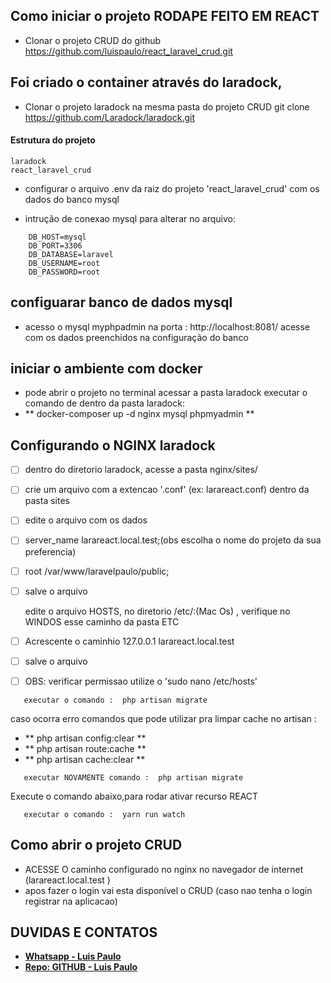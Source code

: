 

## Como iniciar o projeto RODAPE FEITO EM REACT

- Clonar o projeto CRUD do github
https://github.com/luispaulo/react_laravel_crud.git

## Foi criado o container através do laradock, 
- Clonar o projeto laradock na mesma pasta do projeto CRUD
git clone https://github.com/Laradock/laradock.git

#### Estrutura do projeto

```
laradock
react_laravel_crud
```


 - configurar o arquivo .env da raiz do projeto 'react_laravel_crud' com os dados do banco mysql

- intrução de conexao mysql para alterar no arquivo:

```DB_CONNECTION=mysql
    DB_HOST=mysql
    DB_PORT=3306
    DB_DATABASE=laravel
    DB_USERNAME=root
    DB_PASSWORD=root
```

## configuarar banco de dados mysql

- acesso o mysql myphpadmin na porta :
    http://localhost:8081/
    acesse com os dados preenchidos na configuração do banco
  

## iniciar o ambiente com docker 
- pode abrir o projeto no terminal
   acessar a pasta laradock
   executar o comando de dentro da pasta laradock:
- ** docker-composer up -d nginx mysql phpmyadmin **

## Configurando o NGINX laradock
- [ ] dentro do diretorio laradock, acesse a pasta nginx/sites/ 
- [ ] crie um arquivo com a extencao '.conf' (ex: larareact.conf) dentro da pasta sites
- [ ] edite o arquivo com os dados
- [ ] server_name larareact.local.test;(obs escolha o nome do projeto da sua preferencia)
- [ ] root /var/www/laravelpaulo/public;
- [ ] salve o arquivo

   edite o arquivo HOSTS, no diretorio /etc/:(Mac Os) , verifique no WINDOS esse caminho da pasta ETC
- [ ] Acrescente o caminhio 127.0.0.1 larareact.local.test
- [ ] salve o arquivo
- [ ] OBS: verificar permissao utilize o 'sudo nano /etc/hosts'


```
   executar o comando :  php artisan migrate 
```

   caso ocorra erro comandos que pode utilizar pra limpar cache no artisan :
- ** php artisan config:clear **
- ** php artisan route:cache **
- ** php artisan cache:clear **

```
   executar NOVAMENTE comando :  php artisan migrate 
```

   Execute o comando abaixo,para rodar ativar recurso REACT
   
```
   executar o comando :  yarn run watch
```

## Como abrir o projeto CRUD

- ACESSE O caminho configurado no nginx no navegador de internet (larareact.local.test )
- apos fazer o login vai esta disponível o CRUD (caso nao tenha o login registrar na aplicacao)

## DUVIDAS E CONTATOS
- **[Whatsapp - Luis Paulo ](https://api.whatsapp.com/send?phone=5561982481004)**
- **[Repo: GITHUB - Luis Paulo ](https://github.com/luispaulo)**



